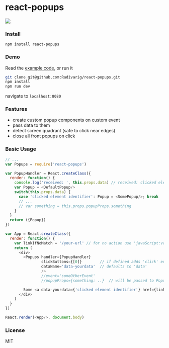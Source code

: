 # react-popups

![](http://i.imgur.com/VuwWFn2.gif)

### Install

`npm install react-popups`

### Demo

Read the [example code](https://github.com/Radivarig/react-popups/blob/master/src/entry.jsx), or run it
```bash
git clone git@github.com:Radivarig/react-popups.git
npm install
npm run dev 
```
navigate to `localhost:8080`

### Features

- create custom popup components on custom event
- pass data to them
- detect screen quadrant (safe to click near edges)
- close all front popups on click

### Basic Usage

```javascript
// ...
var Popups = require('react-popups')

var PopupHandler = React.createClass({
  render: function() {
    console.log('received: ', this.props.data) // received: clicked element identifier
    var Popup = <DefaultPopup/>
    switch(this.props.data) {
      case 'clicked element identifier': Popup = <SomePopup/>; break
      // ...
      // var something = this.props.popupProps.something
    }
  }
  return ({Popup})
})

var App = React.createClass({
  render: function() {
    var linkIfNoMatch = '/your-url' // for no action use 'javaScript:void(0)'
    return (
      <div>
        <Popups handler={PopupHandler}
                clickButtons={[0]}        // if defined adds 'click' event; 0 left, 1 middle, 2 right
                dataName='data-yourdata'  // defaults to 'data'
                />
                //event='someOtherEvent'
                //popupProps={something: ..}  // will be passed to PopupHandler

        Some <a data-yourdata={'clicked element identifier'} href={linkIfNoMatch}>demo</a> text.
      </div>
    )
  }
})

React.render(<App/>, document.body)
```

### License

MIT
